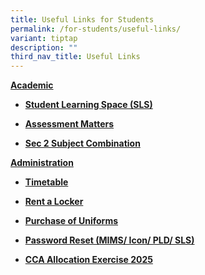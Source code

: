 ```yaml
---
title: Useful Links for Students
permalink: /for-students/useful-links/
variant: tiptap
description: ""
third_nav_title: Useful Links
---
```

<p><strong><u>Academic</u></strong>
</p>
<ul data-tight="true" class="tight">
<li>
<p><strong><a href="https://vle.learning.moe.edu.sg/login" rel="noopener noreferrer nofollow" target="_blank">Student Learning Space (SLS)</a></strong>
</p>
</li>
<li>
<p><strong><a href="https://www.punggolsec.moe.edu.sg/useful-links/for-students/assessment-matters/" rel="noopener nofollow" target="_blank">Assessment Matters</a></strong>
</p>
</li>
<li>
<p><strong><a href="https://www.punggolsec.moe.edu.sg/sec-2-subject-combination/" rel="noopener nofollow" target="_blank">Sec 2 Subject Combination</a></strong>
</p>
</li>
</ul>
<p><strong><u>Administration</u></strong>
</p>
<ul data-tight="true" class="tight">
<li>
<p><strong><a href="https://www.punggolsec.moe.edu.sg/for-students/timetable/" rel="noopener nofollow" target="_blank">Timetable</a></strong>
</p>
</li>
<li>
<p><strong><a href="https://www.rent-a-locker.com" rel="noopener noreferrer nofollow" target="_blank">Rent a Locker</a></strong>
</p>
</li>
<li>
<p><strong><a href="https://www.myuniformshop.com.sg/" rel="noopener noreferrer nofollow" target="_blank">Purchase of Uniforms</a></strong>
</p>
</li>
<li>
<p><strong><a href="https://form.gov.sg/5e659fdb6bbaaf0011251cc9" rel="noopener noreferrer nofollow" target="_blank">Password Reset (MIMS/ Icon/ PLD/ SLS)</a></strong>
</p>
</li>
<li>
<p><strong><a href="https://www.punggolsec.moe.edu.sg/cca-allocation-exercise-2025/" rel="noopener nofollow" target="_blank">CCA Allocation Exercise 2025</a></strong>
</p>
</li>
</ul>
<p></p>